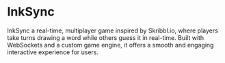 # InkSync

InkSync a real-time, multiplayer game inspired by Skribbl.io, where players take turns drawing a word while others guess it in real-time. Built with WebSockets and a custom game engine, it offers a smooth and engaging interactive experience for users.

